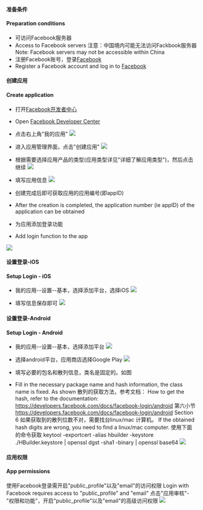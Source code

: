 #### 准备条件  
#### Preparation conditions
- 可访问Facebook服务器  
- Access to Facebook servers
注意：中国境内可能无法访问Fackbook服务器
Note: Facebook servers may not be accessible within China
- 注册Facebook账号，登录[Facebook](http://www.facebook.com)
- Register a Facebook account and log in to [Facebook](http://www.facebook.com)


#### 创建应用
#### Create application
* 打开[Facebook开发者中心](http://developers.facebook.com/)
* Open [Facebook Developer Center](http://developers.facebook.com/)
* 点击右上角"我的应用"
![](https://web-assets.dcloud.net.cn/unidoc/zh/oauth-fb-myApplication.png)

* 进入应用管理界面，点击"创建应用"
![](https://web-assets.dcloud.net.cn/unidoc/zh/oauth-fb-createApplication.png)


* 根据需要选择应用产品的类型(应用类型详见"详细了解应用类型")，然后点击继续
![](https://web-assets.dcloud.net.cn/unidoc/zh/oauth-fb-chooseApplicationType.png)


* 填写应用信息
![](https://web-assets.dcloud.net.cn/unidoc/zh/oauth-fb-fillInAppInfo.png)


* 创建完成后即可获取应用的应用编号(即appID)
* After the creation is completed, the application number (ie appID) of the application can be obtained

* 为应用添加登录功能
* Add login function to the app

![](https://web-assets.dcloud.net.cn/unidoc/zh/oauth-fb-addProduct.png)



#### 设置登录-iOS
#### Setup Login - iOS
* 我的应用--设置--基本，选择添加平台，选择iOS
![](https://web-assets.dcloud.net.cn/unidoc/zh/oauth-fb-ios-addPlatform.png)


* 填写信息保存即可 
![](https://web-assets.dcloud.net.cn/unidoc/zh/oauth-fb-ios-saveInfo.png)



#### 设置登录-Android
#### Setup Login - Android

* 我的应用--设置--基本，选择添加平台
![](https://web-assets.dcloud.net.cn/unidoc/zh/oauth-fb-android-addPlatform.png)


* 选择android平台，应用商店选择Google Play
![](https://web-assets.dcloud.net.cn/unidoc/zh/oauth-fb-android-appstore.png)


* 填写必要的包名和散列信息，类名是固定的。如图
* Fill in the necessary package name and hash information, the class name is fixed. As shown
散列的获取方法，参考文档：
How to get the hash, refer to the documentation:
https://developers.facebook.com/docs/facebook-login/android  第六小节
https://developers.facebook.com/docs/facebook-login/android Section 6
如果获取到的散列位数不对，需要找台linux/mac 计算机。
If the obtained hash digits are wrong, you need to find a linux/mac computer.
使用下面的命令获取
keytool -exportcert -alias hbuilder -keystore ./HBuilder.keystore | openssl dgst -sha1 -binary | openssl base64
![](https://web-assets.dcloud.net.cn/unidoc/zh/oauth-fb-android-saveInfo.png)



#### 应用权限
#### App permissions
使用Facebook登录需开启"public_profile"以及"email"的访问权限
Login with Facebook requires access to "public_profile" and "email"
点击"应用审核"-"权限和功能"，开启"public_profile"以及"email"的高级访问权限
![](https://web-assets.dcloud.net.cn/unidoc/zh/oauth-fb-permission.png)

